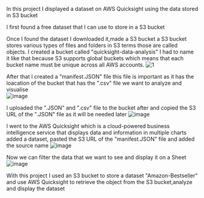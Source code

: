 In this project I displayed a dataset on AWS Quicksight using the data stored in S3 bucket

I first found a free dataset that I can use to store in a S3 bucket

Once I found the dataset I downloaded it,made a S3 bucket
a S3 bucket stores various types of files and folders in S3 terms those are called objects. I created a bucket called "quicksight-data-analysis"
I had to name it like that because S3 supports global buckets which means that each bucket name must be unique across all AWS accounts.
![1](https://github.com/Alan9920/AWS-projects/assets/83747562/aefa602a-1f78-4a30-8f04-f4311ccd6b91)

After that I created a "manifest.JSON" file this file is important as it has the loacation of the bucket that has the ".csv" file we want to analyze and visualise  
![image](https://github.com/Alan9920/AWS-projects/assets/83747562/1576090c-6d4d-449b-9f6b-d6fad5c3751f)

I uploaded the ".JSON" and ".csv" file to the bucket after and copied the S3 URL of the ".JSON" file as it will be needed later
![image](https://github.com/Alan9920/AWS-projects/assets/83747562/939e7fa4-8685-45e2-87ca-05ef2be5bd03)

I went to the AWS Quicksight which is a cloud-powered business intelligence service that displays data and information in multiple charts
added a dataset, pasted the S3 URL of the "manifest.JSON" file and added the source name
![image](https://github.com/Alan9920/AWS-projects/assets/83747562/afd117f1-550f-4c3c-b750-7a485f742487)

Now we can filter the data that we want to see and display it on a Sheet
![image](https://github.com/Alan9920/AWS-projects/assets/83747562/f2cd59b0-a383-4458-8789-06ece94db78f)


With this project I used an S3 bucket to store a dataset "Amazon-Bestseller" and use  AWS Quicksight to retrieve the object from the S3 bucket,analyze and display the dataset
